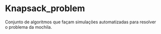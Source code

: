 # Knapsack_problem

Conjunto de algoritmos que façam simulações automatizadas para resolver o problema da mochila.

